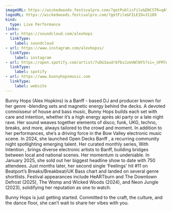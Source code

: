 ```yaml
---
imageURL: https://wickedwoods.festivalpro.com/?getPublicFile&ENCSTR=qAYVhfowGhyNpawsYCJn
logoURL: https://wickedwoods.festivalpro.com/?getFile&FILEID=31189
kind:
  type: Live Performance
links:
- url: https://soundcloud.com/alexhops
  linkType:
    label: soundcloud
- url: https://www.instagram.com/alexhopss/
  linkType:
    label: instagram
- url: https://open.spotify.com/artist/7vDG3audrbfbsJzeUWlNYS?si=_UFM7wtuSpq83yPbO81fIA
  linkType:
    label: spotify
- url: https://www.bunnyhopsmusic.com
  linkType:
    label: website
---
```

Bunny Hops
(Alex Hopkins) is a Banff - based DJ and producer known for her genre -blending sets
and magnetic energy behind the decks.
A devoted connoisseur of house and bass music, Bunny Hops builds each set with care and
intention, whether it’s a high energy après ski party or a late night rave. Her sound weaves
together elements of disco, funk, UKG, techno, breaks, and more, always tailored to the crowd
and moment.
In addition to her performances, she’s a driving force in the Bow Valley electronic music scene.
In 2024, she launched Open Decks Banff
, a recurring community night spotlighting emerging talent. Her curated monthly series,
With Intention , brings diverse electronic artists to Banff, building bridges between local and national scenes.
Her momentum is undeniable. In January 2025, she sold out her biggest headline show to date
with 750 attendees. Just months later, her second single 'Feelings' hit #11 on Beatport’s
Breaks/Breakbeat/UK Bass chart and landed on several genre shortlists. Festival appearances
include HeARTburn and The Downtown Defrost
(2025), The Womp and Wicked Woods (2024),
and Neon Jungle (2023), solidifying her reputation as one to watch.

Bunny Hops is just getting started. Committed to the craft, the culture, and the dance floor, 
she can’t wait to share her vibes with you.